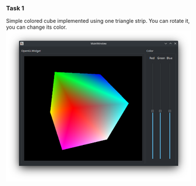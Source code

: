 ### Task 1
Simple colored cube implemented using one triangle strip.
You can rotate it, you can change its color.
![screenshot](task_1.png) 
